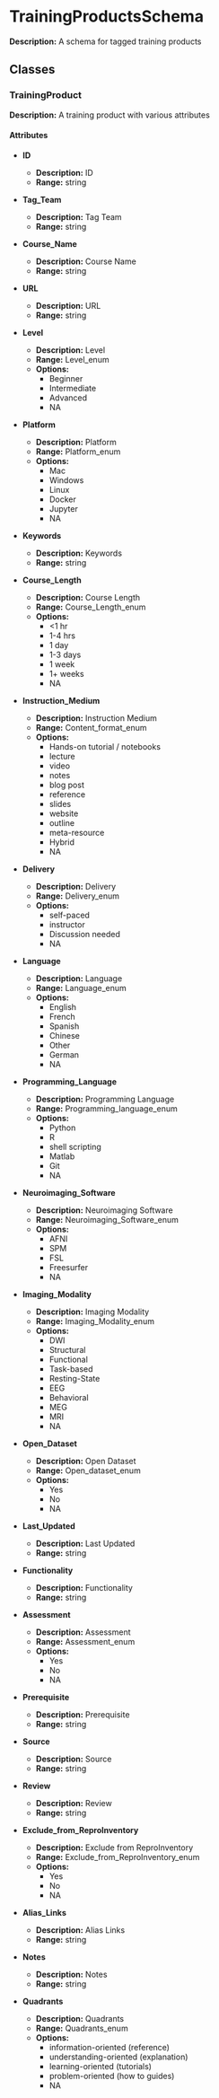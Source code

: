 # TrainingProductsSchema

**Description:** A schema for tagged training products

## Classes

### TrainingProduct

**Description:** A training product with various attributes

#### Attributes

- **ID**
  - **Description:** ID
  - **Range:** string

- **Tag_Team**
  - **Description:** Tag Team
  - **Range:** string

- **Course_Name**
  - **Description:** Course Name
  - **Range:** string

- **URL**
  - **Description:** URL
  - **Range:** string

- **Level**
  - **Description:** Level
  - **Range:** Level_enum
  - **Options:**
    - Beginner
    - Intermediate
    - Advanced
    - NA

- **Platform**
  - **Description:** Platform
  - **Range:** Platform_enum
  - **Options:**
    - Mac
    - Windows
    - Linux
    - Docker
    - Jupyter
    - NA

- **Keywords**
  - **Description:** Keywords
  - **Range:** string

- **Course_Length**
  - **Description:** Course Length
  - **Range:** Course_Length_enum
  - **Options:**
    - <1 hr
    - 1-4 hrs
    - 1 day
    - 1-3 days
    - 1 week
    - 1+ weeks
    - NA

- **Instruction_Medium**
  - **Description:** Instruction Medium
  - **Range:** Content_format_enum
  - **Options:**
    - Hands-on tutorial / notebooks
    - lecture
    - video
    - notes
    - blog post
    - reference
    - slides
    - website
    - outline
    - meta-resource
    - Hybrid
    - NA

- **Delivery**
  - **Description:** Delivery
  - **Range:** Delivery_enum
  - **Options:**
    - self-paced
    - instructor
    - Discussion needed
    - NA

- **Language**
  - **Description:** Language
  - **Range:** Language_enum
  - **Options:**
    - English
    - French
    - Spanish
    - Chinese
    - Other
    - German
    - NA

- **Programming_Language**
  - **Description:** Programming Language
  - **Range:** Programming_language_enum
  - **Options:**
    - Python
    - R
    - shell scripting
    - Matlab
    - Git
    - NA

- **Neuroimaging_Software**
  - **Description:** Neuroimaging Software
  - **Range:** Neuroimaging_Software_enum
  - **Options:**
    - AFNI
    - SPM
    - FSL
    - Freesurfer
    - NA

- **Imaging_Modality**
  - **Description:** Imaging Modality
  - **Range:** Imaging_Modality_enum
  - **Options:**
    - DWI
    - Structural
    - Functional
    - Task-based
    - Resting-State
    - EEG
    - Behavioral
    - MEG
    - MRI
    - NA

- **Open_Dataset**
  - **Description:** Open Dataset
  - **Range:** Open_dataset_enum
  - **Options:**
    - Yes
    - No
    - NA

- **Last_Updated**
  - **Description:** Last Updated
  - **Range:** string

- **Functionality**
  - **Description:** Functionality
  - **Range:** string

- **Assessment**
  - **Description:** Assessment
  - **Range:** Assessment_enum
  - **Options:**
    - Yes
    - No
    - NA

- **Prerequisite**
  - **Description:** Prerequisite
  - **Range:** string

- **Source**
  - **Description:** Source
  - **Range:** string

- **Review**
  - **Description:** Review
  - **Range:** string

- **Exclude_from_ReproInventory**
  - **Description:** Exclude from ReproInventory
  - **Range:** Exclude_from_ReproInventory_enum
  - **Options:**
    - Yes
    - No
    - NA

- **Alias_Links**
  - **Description:** Alias Links
  - **Range:** string

- **Notes**
  - **Description:** Notes
  - **Range:** string

- **Quadrants**
  - **Description:** Quadrants
  - **Range:** Quadrants_enum
  - **Options:**
    - information-oriented (reference)
    - understanding-oriented (explanation)
    - learning-oriented (tutorials)
    - problem-oriented (how to guides)
    - NA
